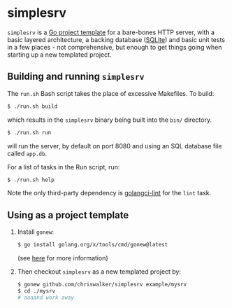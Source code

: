 # simplesrv
`simplesrv` is a [Go project template](https://go.dev/blog/gonew) for a bare-bones HTTP server, with a basic layered architecture, a backing database ([SQLite](https://sqlite.com/index.html)) and basic unit tests in a few places - not comprehensive, but enough to get things going when starting up a new templated project.

## Building and running `simplesrv`
The `run.sh` Bash script takes the place of excessive Makefiles. To build:

```sh
$ ./run.sh build
```

which results in the `simplesrv` binary being built into the `bin/` directory.

```sh
$ ./run.sh run
```

will run the server, by default on port 8080 and using an SQL database file called `app.db`.

For a list of tasks in the Run script, run:

```sh
$ ./run.sh help
```

Note the only third-party dependency is [golangci-lint](https://golangci-lint.run/) for the `lint` task.

## Using as a project template
1. Install `gonew`:

    ```sh
    $ go install golang.org/x/tools/cmd/gonew@latest
    ```

    (see [here](https://go.dev/blog/gonew) for more information)

2. Then checkout `simplesrv` as a new templated project by:

    ```sh
    $ gonew github.com/chriswalker/simplesrv example/mysrv
    $ cd ./mysrv
    # aaaand work away
    ```
